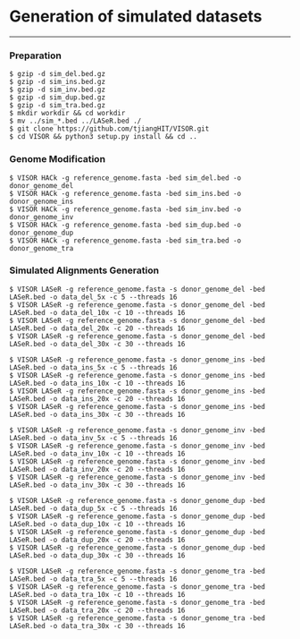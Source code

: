 # Generation of simulated datasets

---
### Preparation
	$ gzip -d sim_del.bed.gz
	$ gzip -d sim_ins.bed.gz
	$ gzip -d sim_inv.bed.gz
	$ gzip -d sim_dup.bed.gz
	$ gzip -d sim_tra.bed.gz
	$ mkdir workdir && cd workdir
	$ mv ../sim_*.bed ../LASeR.bed ./
	$ git clone https://github.com/tjiangHIT/VISOR.git
	$ cd VISOR && python3 setup.py install && cd ..

### Genome Modification
	$ VISOR HACk -g reference_genome.fasta -bed sim_del.bed -o donor_genome_del
	$ VISOR HACk -g reference_genome.fasta -bed sim_ins.bed -o donor_genome_ins
	$ VISOR HACk -g reference_genome.fasta -bed sim_inv.bed -o donor_genome_inv
	$ VISOR HACk -g reference_genome.fasta -bed sim_dup.bed -o donor_genome_dup
	$ VISOR HACk -g reference_genome.fasta -bed sim_tra.bed -o donor_genome_tra

### Simulated Alignments Generation 
	$ VISOR LASeR -g reference_genome.fasta -s donor_genome_del -bed LASeR.bed -o data_del_5x -c 5 --threads 16
	$ VISOR LASeR -g reference_genome.fasta -s donor_genome_del -bed LASeR.bed -o data_del_10x -c 10 --threads 16
	$ VISOR LASeR -g reference_genome.fasta -s donor_genome_del -bed LASeR.bed -o data_del_20x -c 20 --threads 16
	$ VISOR LASeR -g reference_genome.fasta -s donor_genome_del -bed LASeR.bed -o data_del_30x -c 30 --threads 16

	$ VISOR LASeR -g reference_genome.fasta -s donor_genome_ins -bed LASeR.bed -o data_ins_5x -c 5 --threads 16
	$ VISOR LASeR -g reference_genome.fasta -s donor_genome_ins -bed LASeR.bed -o data_ins_10x -c 10 --threads 16
	$ VISOR LASeR -g reference_genome.fasta -s donor_genome_ins -bed LASeR.bed -o data_ins_20x -c 20 --threads 16
	$ VISOR LASeR -g reference_genome.fasta -s donor_genome_ins -bed LASeR.bed -o data_ins_30x -c 30 --threads 16

	$ VISOR LASeR -g reference_genome.fasta -s donor_genome_inv -bed LASeR.bed -o data_inv_5x -c 5 --threads 16
	$ VISOR LASeR -g reference_genome.fasta -s donor_genome_inv -bed LASeR.bed -o data_inv_10x -c 10 --threads 16
	$ VISOR LASeR -g reference_genome.fasta -s donor_genome_inv -bed LASeR.bed -o data_inv_20x -c 20 --threads 16
	$ VISOR LASeR -g reference_genome.fasta -s donor_genome_inv -bed LASeR.bed -o data_inv_30x -c 30 --threads 16

	$ VISOR LASeR -g reference_genome.fasta -s donor_genome_dup -bed LASeR.bed -o data_dup_5x -c 5 --threads 16
	$ VISOR LASeR -g reference_genome.fasta -s donor_genome_dup -bed LASeR.bed -o data_dup_10x -c 10 --threads 16
	$ VISOR LASeR -g reference_genome.fasta -s donor_genome_dup -bed LASeR.bed -o data_dup_20x -c 20 --threads 16
	$ VISOR LASeR -g reference_genome.fasta -s donor_genome_dup -bed LASeR.bed -o data_dup_30x -c 30 --threads 16

	$ VISOR LASeR -g reference_genome.fasta -s donor_genome_tra -bed LASeR.bed -o data_tra_5x -c 5 --threads 16
	$ VISOR LASeR -g reference_genome.fasta -s donor_genome_tra -bed LASeR.bed -o data_tra_10x -c 10 --threads 16
	$ VISOR LASeR -g reference_genome.fasta -s donor_genome_tra -bed LASeR.bed -o data_tra_20x -c 20 --threads 16
	$ VISOR LASeR -g reference_genome.fasta -s donor_genome_tra -bed LASeR.bed -o data_tra_30x -c 30 --threads 16
	